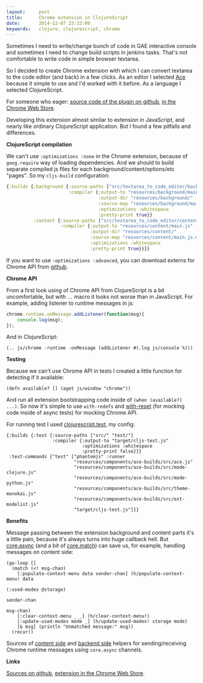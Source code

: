 ```yaml
---
layout:     post
title:      Chrome extension in ClojureScript
date:       2014-12-07 23:33:00
keywords:   clojure, clojurescript, chrome
---
```


Sometimes I need to write/change bunch of code in GAE interactive console
and sometimes I need to change build scripts in jenkins tasks. That's not comfortable
to write code in simple browser textarea.

So I decided to create Chrome extension with which I can convert textarea to the
code editor (and back) in a few clicks. As an editor I selected [Ace](http://ace.c9.io/)
because it simple to use and I'd worked with it before. As a language I selected
ClojureScript.

For someone who eager: [source code of the plugin on github](https://github.com/nvbn/textarea-to-code-editor),
[in the Chrome Web Store](https://chrome.google.com/webstore/detail/textarea-to-code-editor/kcapdaijpdnhajjgdimlhoaaaiplkobj).

Developing this extension almost similar to extension in JavaScript, and nearly
like ordinary ClojureScript application. But I found a few pitfalls and differences.

**ClojureScript compilation**

We can't use `:optimizations :none`
in the Chrome extension, because of `goog.require` way of loading dependencies. And
we should to build separate compiled js files for each background/content/options/etc
"pages". So my `cljs-build` configuration:

~~~clojure
{:builds {:background {:source-paths ["src/textarea_to_code_editor/background/"]
                       :compiler {:output-to "resources/background/main.js"
                                  :output-dir "resources/background/"
                                  :source-map "resources/background/main.js.map"
                                  :optimizations :whitespace
                                  :pretty-print true}}
          :content {:source-paths ["src/textarea_to_code_editor/content/"]
                    :compiler {:output-to "resources/content/main.js"
                               :output-dir "resources/content/"
                               :source-map "resources/content/main.js.map"
                               :optimizations :whitespace
                               :pretty-print true}}}}
~~~

If you want to use `:optimizations :advanced`, you can download externs for
Chrome API from [github](https://github.com/google/closure-compiler/blob/master/contrib/externs/chrome_extensions.js).

**Chrome API**

From a first look using of Chrome API from ClojureScript is a bit uncomfortable,
but with `..` macro it looks not worse than in JavaScript. For example,
adding listener to runtime messages in js:

~~~js
chrome.runtime.onMessage.addListener(function(msg){
    console.log(msg);
});
~~~

And in ClojureScript:

~~~clojurescript
(.. js/chrome -runtime -onMessage (addListener #(.log js/console %)))
~~~

**Testing**

Because we can't use Chrome API in tests I created a little function for detecting if it available:

~~~clojurescript
(defn available? [] (aget js/window "chrome"))
~~~

And run all extension bootstrapping code inside of `(when (available?) ...)`. So
now it's simple to use `with-redefs` and
[with-reset](https://github.com/nvbn/clj-di) (for mocking code inside of async tests)
for mocking Chrome API.

For running test I used [clojurescript.test](https://github.com/cemerick/clojurescript.test), my config:

~~~clojurescript
{:builds {:test {:source-paths ["src/" "test/"]
                 :compiler {:output-to "target/cljs-test.js"
                            :optimizations :whitespace
                            :pretty-print false}}}
 :test-commands {"test" ["phantomjs" :runner
                         "resources/components/ace-builds/src/ace.js"
                         "resources/components/ace-builds/src/mode-clojure.js"
                         "resources/components/ace-builds/src/mode-python.js"
                         "resources/components/ace-builds/src/theme-monokai.js"
                         "resources/components/ace-builds/src/ext-modelist.js"
                         "target/cljs-test.js"]}}
~~~

**Benefits**

Message passing between the extension background and content parts it's a little pain,
because it's always turns into huge callback hell. But [core.async](https://github.com/clojure/core.async)
(and a bit of [core.match](https://github.com/clojure/core.match)) can save us,
for example, handling messages on content side:

~~~clojurescript
(go-loop []
  (match (<! msg-chan)
    [:populate-context-menu data sender-chan] (h/populate-context-menu! data
                                                                        (:used-modes @storage)
                                                                        sender-chan
                                                                        msg-chan)
    [:clear-context-menu _ _] (h/clear-context-menu!)
    [:update-used-modes mode _] (h/update-used-modes! storage mode)
    [& msg] (println "Unmatched message:" msg))
  (recur))
~~~

Sources of [content side](https://github.com/nvbn/textarea-to-code-editor/blob/master/src/textarea_to_code_editor/content/chrome.cljs)
and [backend side](https://github.com/nvbn/textarea-to-code-editor/blob/master/src/textarea_to_code_editor/background/chrome.cljs)
helpers for sending/receiving Chrome runtime messages using `core.async` channels.

**Links**

[Sources on github](https://github.com/nvbn/textarea-to-code-editor),
[extension in the Chrome Web Store](https://chrome.google.com/webstore/detail/textarea-to-code-editor/kcapdaijpdnhajjgdimlhoaaaiplkobj).
